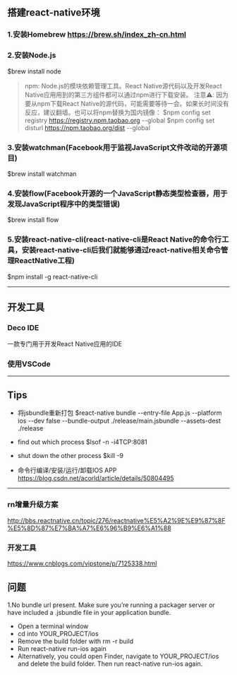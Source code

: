 
## 搭建react-native环境

### 1.安装Homebrew https://brew.sh/index_zh-cn.html

### 2.安装Node.js
$brew install node
> npm: Node.js的模块依赖管理工具。React Native源代码以及开发React Native应用用到的第三方组件都可以通过npm进行下载安装。
> 注意⚠️: 因为要从npm下载React Native的源代码，可能需要等待一会。如果长时间没有反应，建议翻墙。也可以将npm替换为国内镜像：
$npm config set registry https://registry.npm.taobao.org --global
$npm config set disturl https://npm.taobao.org/dist --global

### 3.安装watchman(Facebook用于监视JavaScript文件改动的开源项目)
$brew install watchman

### 4.安装flow(Facebook开源的一个JavaScript静态类型检查器，用于发现JavaScript程序中的类型错误)
$brew install flow

### 5.安装react-native-cli(react-native-cli是React Native的命令行工具，安装react-native-cli后我们就能够通过react-native相关命令管理ReactNative工程)
$npm install -g react-native-cli

-------------------------------------------------------------------

## 开发工具

### Deco IDE
一款专门用于开发React Native应用的IDE

### 使用VSCode

--------------------------------------------------------------------

## Tips
* 将jsbundle重新打包
$react-native bundle --entry-file App.js --platform ios --dev false --bundle-output ./release/main.jsbundle --assets-dest ./release

* find out which process
$lsof -n -i4TCP:8081

* shut down the other process
$kill -9 <PID> 

* 命令行编译/安装/运行/卸载IOS APP
https://blog.csdn.net/acorld/article/details/50804495

---------------------------------------------------------------------

### rn增量升级方案
http://bbs.reactnative.cn/topic/276/reactnative%E5%A2%9E%E9%87%8F%E5%8D%87%E7%BA%A7%E6%96%B9%E6%A1%88

### 开发工具
https://www.cnblogs.com/vipstone/p/7125338.html

## 问题
1.No bundle url present. Make sure you’re running a packager server or have included a .jsbundle file in your application bundle.
* Open a terminal window
* cd into YOUR_PROJECT/ios
* Remove the build folder with rm -r build
* Run react-native run-ios again
* Alternatively, you could open Finder, navigate to YOUR_PROJECT/ios and delete the build folder. Then run react-native run-ios again.


